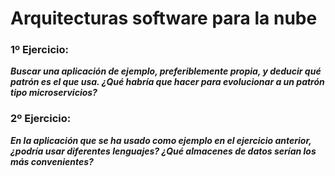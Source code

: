 # Arquitecturas software para la nube

### 1º Ejercicio:

***Buscar una aplicación de ejemplo, preferiblemente propia, y deducir qué patrón es el que usa. ¿Qué habría que hacer para evolucionar a un patrón tipo microservicios?***


### 2º Ejercicio:

***En la aplicación que se ha usado como ejemplo en el ejercicio anterior, ¿podría usar diferentes lenguajes? ¿Qué almacenes de datos serían los más convenientes?***

